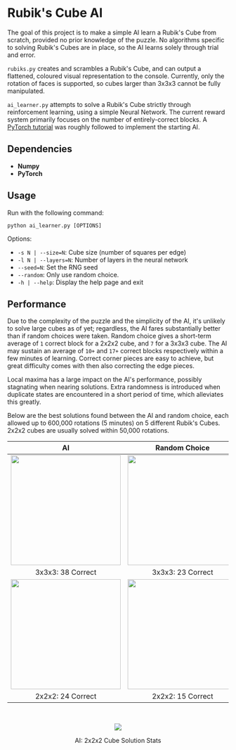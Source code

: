 # Rubik's Cube AI

The goal of this project is to make a simple AI learn a Rubik's Cube from scratch, provided no prior knowledge of the puzzle.
No algorithms specific to solving Rubik's Cubes are in place, so the AI learns solely through trial and error.

```rubiks.py``` creates and scrambles a Rubik's Cube, and can output a flattened, coloured visual representation to the console.
Currently, only the rotation of faces is supported, so cubes larger than 3x3x3 cannot be fully manipulated.

```ai_learner.py``` attempts to solve a Rubik's Cube strictly through reinforcement learning, using a simple Neural Network.
The current reward system primarily focuses on the number of entirely-correct blocks.
A <a href="https://pytorch.org/tutorials/intermediate/reinforcement_q_learning.html">PyTorch tutorial</a> was roughly followed to implement the starting AI.

## Dependencies
*	<b>Numpy</b>
*	<b>PyTorch</b>

## Usage
Run with the following command:

```
python ai_learner.py [OPTIONS]
```

Options:
*	```-s N | --size=N```: Cube size (number of squares per edge)
*	```-l N | --layers=N```: Number of layers in the neural network
*	```--seed=N```: Set the RNG seed
*	```--random```: Only use random choice.
*	```-h | --help```: Display the help page and exit

## Performance
Due to the complexity of the puzzle and the simplicity of the AI, it's unlikely to solve large cubes as of yet; regardless, the AI fares substantially better than if random choices were taken.
Random choice gives a short-term average of ```1``` correct block for a 2x2x2 cube, and ```7``` for a 3x3x3 cube.
The AI may sustain an average of ```10+``` and ```17+``` correct blocks respectively within a few minutes of learning.
Correct corner pieces are easy to achieve, but great difficulty comes with then also correcting the edge pieces.

Local maxima has a large impact on the AI's performance, possibly stagnating when nearing solutions.
Extra randomness is introduced when duplicate states are encountered in a short period of time, which alleviates this greatly.

Below are the best solutions found between the AI and random choice, each allowed up to 600,000 rotations (5 minutes) on 5 different Rubik's Cubes.
2x2x2 cubes are usually solved within 50,000 rotations.

<div align="center">

AI             |  Random Choice
:-------------------------:|:-------------------------:
<img src="docs/3xCube_AI_38Correct.png" width="250"/>  |  <img src="docs/3xCube_Random_23Correct.png" width="250"/>
3x3x3: 38 Correct | 3x3x3: 23 Correct
<img src="docs/2xCube_AI_24Correct.png" width="250"/> | <img src="docs/2xCube_Random_15Correct.png" width="250"/>
2x2x2: 24 Correct | 2x2x2: 15 Correct

</div>
<br>
<div align="center">
	<figure>
		<img src="docs/2xCube_AI_SolStats.png" hspace="5">
		<p align="middle">
			<figcaption>AI: 2x2x2 Cube Solution Stats</figcaption>
		</p>
	</figure>
</div>